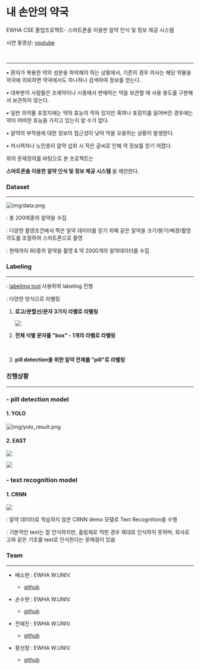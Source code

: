 # 내 손안의 약국
EWHA CSE 졸업프로젝트- 스마트폰을 이용한 알약 인식 및 정보 제공 시스템

시연 동영상: [youtube](https://youtu.be/ZV_j2W33LHY) 

​                                          



------------------------------------------------------

▪ 환자가 복용한 약의 성분을 파악해야 하는 상황에서, 기존의 경우 의사는 해당 약물을 약국에 의뢰하면 약국에서도 하나하나 검색하여 정보를 얻는다. 

▪ 대부분의 사람들은 조제약이나 시중에서 판매하는 약을 보관할 때 사용 용도를 구분해서 보관하지 않는다. 

▪ 일반 의약품 포장지에는 약의 효능이 적혀 있지만 혹여나 포장지를 잃어버린 경우에는 약이 어떠한 효능을 가지고 있는지 알 수가 없다. 

▪ 알약의 부작용에 대한 정보의 접근성이 낮아 약을 오용하는 상황이 발생한다. 

▪ 저시력자나 노인층이 알약 섭취 시 작은 글씨로 인해 약 정보를 얻기 어렵다.



위의 문제정의를 바탕으로 본 프로젝트는

**스마트폰을 이용한 알약 인식 및 정보 제공 시스템** 을 제안한다.



   

   

   

### Dataset

-------------------------------



 ![img/data.png](https://lh5.googleusercontent.com/6KXleiAT1S5vyYVen3rw__xaQovIlKSczM9QQ1ja3chD_LySSG-exdOYuA54ZyC4znanV5iUHW541z_TdaUwChqlj5mPqAk9WSVtHlrAhzcBB40lFRUvxqaZsEhThhJg)



 : 총 200여종의 알약을 수집

 : 다양한 촬영조건에서 찍은 알약 데이터를 얻기 위해 같은 알약을 크기/밝기/배경/촬영각도를 조절하여 스마트폰으로 촬영

: 현재까지 80종의 알약을 촬영 & 약 2000개의 알약데이터를 수집

  

  

### Labeling

------------------------------------------------------------------------

: [labelimg tool](https://github.com/tzutalin/labelImg) 사용하여 labeling 진행

: 다양한 방식으로 라벨링

1. **로고/분할선/문자 3가지 라벨로 라벨링**

   ![](img/labeling1.png)



2. **전체 식별 문자를 "box" - 1개의 라벨로 라벨링**

​     

3. **pill detection을 위한 알약 전체를 "pill"로 라벨링**

  

  



### 진행상황

--------------------------------------------

### - pill detection model

#### 1. YOLO

![img/yolo_result.png](img/yolo_result.png)



#### 2. EAST

![](img/east_result1.png)

![](img/east_result2.png)

   

   

  

### - text recognition model

#### 1. CRNN

![](img/crnn_result.png)

  : 알약 데이터로 학습하지 않은 CRNN demo 모델로 Text Recognition을 수행

  : 기본적인 text는 잘 인식하지만, 흘림체로 적힌 경우 제대로 인식하지 못하며, 회사로고와 같은 기호를 text로 인식한다는 문제점이 있음

  

  

### Team

-------------------------------------

* 배소현 : EWHA W.UNIV.
  * [github](https://github.com/so-hyeun)

* 손수현 : EWHA W.UNIV.
  * [github](https://github.com/sonsuhyune)

* 전예진 : EWHA W.UNIV.
  * [github](https://github.com/YeJinJeon)

* 황선정 : EWHA W.UNIV.
  * [github](https://github.com/SeonjeongHwang)
